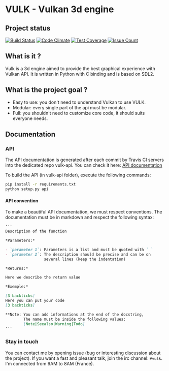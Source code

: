 # VULK - Vulkan 3d engine

## Project status

[![Build Status](https://travis-ci.org/realitix/vulk.svg?branch=master)](https://travis-ci.org/realitix/vulk)
[![Code Climate](https://codeclimate.com/github/realitix/vulk/badges/gpa.svg)](https://codeclimate.com/github/realitix/vulk)
[![Test Coverage](https://codeclimate.com/github/realitix/vulk/badges/coverage.svg)](https://codeclimate.com/github/realitix/vulk/coverage)
[![Issue Count](https://codeclimate.com/github/realitix/vulk/badges/issue_count.svg)](https://codeclimate.com/github/realitix/vulk)

## What is it ?

Vulk is a 3d engine aimed to provide the best graphical experience with Vulkan API.
It is written in Python with C binding and is based on SDL2.

## What is the project goal ?

- Easy to use: you don't need to understand Vulkan to use VULK.
- Modular: every single part of the api must be modular.
- Full: you shouldn't need to customize core code, it should suits everyone needs.

## Documentation

### API
The API documentation is generated after each commit by Travis CI servers
into the dedicated repo vulk-api. You can check it here:
[API documentation](https://realitix.github.io/vulk-api/vulk/)

To build the API (in vulk-api folder), execute the following commands:

```bash
pip install -r requirements.txt
python setup.py api
```

#### API convention
To make a beautiful API documentation, we must respect conventions.
The documentation must be in markdown and respect the following syntax:

```markdown
'''
Description of the function

*Parameters:*

- `parameter 1`: Parameters is a list and must be quoted with ` `
- `parameter 2`: The description should be precise and can be on
                 several lines (keep the indentation)

*Returns:*

Here we describe the return value

*Exemple:*

[3 backticks]
Here you can put your code
[3 backticks]

**Note: You can add informations at the end of the docstring,
        The name must be inside the following values:
        [Note|Seealso|Warning|Todo]
'''
```

### Stay in touch

You can contact me by opening issue (bug or interesting discussion about
the project). If you want a fast and pleasant talk, join the irc channel:
`#vulk`. I'm connected from 9AM to 8AM (France).
